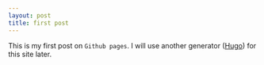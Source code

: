 ```yaml
---
layout: post
title: first post
---
```


This is my first post on `Github pages`. I will use another generator ([Hugo](gohugo.io)) for this site later.

